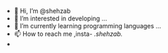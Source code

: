 - 👋 Hi, I’m @shehzab
- 👀 I’m interested in developing ...
- 🌱 I’m currently learning programming languages ...
- 📫 How to reach me ,insta- _.shehzab._  
-

<!---
shehzab/shehzab is a ✨ special ✨ repository because its `README.md` (this file) appears on your GitHub profile.
You can click the Preview link to take a look at your changes.
--->
